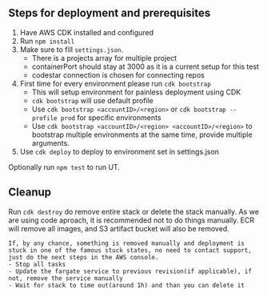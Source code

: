 ## Steps for deployment and prerequisites

1. Have AWS CDK installed and configured
2. Run `npm install`
3. Make sure to fill `settings.json`.
   - There is a projects array for multiple project
   - containerPort should stay at 3000 as it is a current setup for this test
   - codestar connection is chosen for connecting repos
4. First time for every environment please run `cdk bootstrap`
   - This will setup environment for painless deployment using CDK
   - `cdk bootstrap` will use default profile
   - Use `cdk bootstrap <accountID>/<region>` or `cdk bootstrap --profile prod` for specific environments
   - Use `cdk bootstrap <accountID>/<region> <accountID>/<region>` to bootstrap multiple environments at the same time, provide multiple arguments.
5. Use `cdk deploy` to deploy to environment set in settings.json

Optionally run `npm test` to run UT.

## Cleanup

Run `cdk destroy` do remove entire stack or delete the stack manually. As we are using code aproach, it is recommended not to do things manually. ECR will remove all images, and S3 artifact bucket will also be removed.

    If, by any chance, something is removed manually and deployment is stuck in one of the famous stuck states, no need to contact support, just do the next steps in the AWS console.
    - Stop all tasks
    - Update the fargate service to previous revision(if applicable), if not, remove the service manually
    - Wait for stack to time out(around 1h) and than you can delete it
